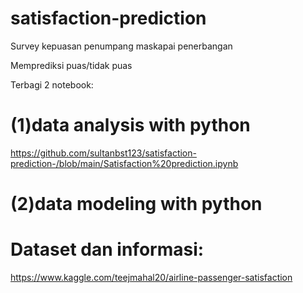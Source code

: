 # satisfaction-prediction

Survey kepuasan penumpang maskapai penerbangan 

Memprediksi puas/tidak puas 

Terbagi 2 notebook:

# (1)data analysis with python
https://github.com/sultanbst123/satisfaction-prediction-/blob/main/Satisfaction%20prediction.ipynb       
            
# (2)data modeling with python


# Dataset dan informasi:
https://www.kaggle.com/teejmahal20/airline-passenger-satisfaction
